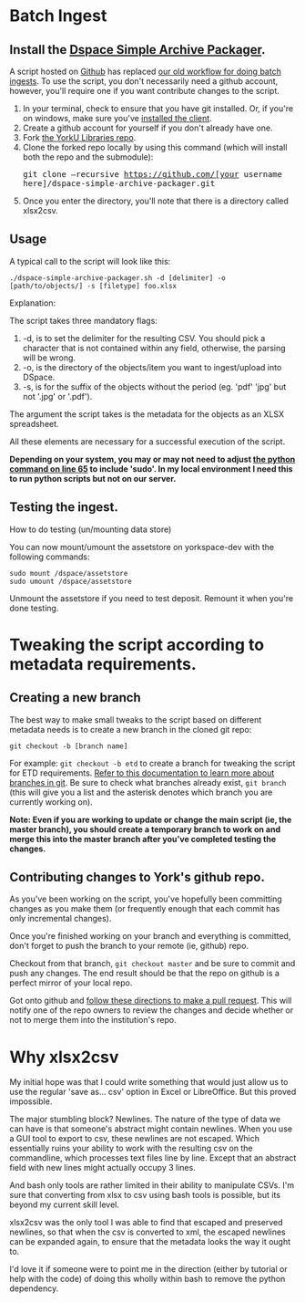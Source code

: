 # Batch Ingest

## Install the [Dspace Simple Archive Packager](https://github.com/mxbees/dspace-simple-archive-packager).

A script hosted on [Github][git] has replaced [our old workflow for doing batch ingests][old]. To use the script, you don't necessarily need a github account, however, you'll require one if you want contribute changes to the script.

1.  In your terminal, check to ensure that you have git installed. Or, if you're on windows, make sure you've [installed the client][win].
2. Create a github account for yourself if you don't already have one.
3. Fork [the YorkU Libraries repo][yorkudspace]. 
2.  Clone the forked repo locally by using this command (which will install both the repo and the submodule): <pre>git clone —recursive https://github.com/[your username here]/dspace-simple-archive-packager.git</pre>
3.  Once you enter the directory, you'll note that there is a directory called xlsx2csv.

## Usage

A typical call to the script will look like this:

    ./dspace-simple-archive-packager.sh -d [delimiter] -o [path/to/objects/] -s [filetype] foo.xlsx

Explanation:

The script takes three mandatory flags:

1.  -d, is to set the delimiter for the resulting CSV. You should pick a character that is not contained within any field, otherwise, the parsing will be wrong.
2.  -o, is the directory of the objects/item you want to ingest/upload into DSpace.
3.  -s, is for the suffix of the objects without the period (eg. 'pdf' 'jpg' but not '.jpg' or '.pdf').

The argument the script takes is the metadata for the objects as an XLSX spreadsheet.

All these elements are necessary for a successful execution of the script.

**Depending on your system, you may or may not need to adjust [the python command on line 65](https://github.com/mxbees/dspace-simple-archive-packager/blob/master/dspace-simple-archive-packager.sh#L65) to include 'sudo'. In my local environment I need this to run python scripts but not on our server.**

## Testing the ingest.

How to do testing (un/mounting data store)

You can now mount/umount the assetstore on yorkspace-dev with the following commands:

    sudo mount /dspace/assetstore  
    sudo umount /dspace/assetstore

Unmount the assetstore if you need to test deposit. Remount it when you're done testing.

# Tweaking the script according to metadata requirements.

## Creating a new branch

The best way to make small tweaks to the script based on different metadata needs is to create a new branch in the cloned git repo:

    git checkout -b [branch name]
    
For example: `git checkout -b etd` to create a branch for tweaking the script for ETD requirements. [Refer to this documentation to learn more about branches in git][branches]. Be sure to check what branches already exist, `git branch` (this will give you a list and the asterisk denotes which branch you are currently working on).

**Note: Even if you are working to update or change the main script (ie, the master branch), you should create a temporary branch to work on and merge this into the master branch after you've completed testing the changes.**

## Contributing changes to York's github repo.

As you've been working on the script, you've hopefully been committing changes as you make them (or frequently enough that each commit has only incremental changes). 

Once you're finished working on your branch and everything is committed, don't forget to push the branch to your remote (ie, github) repo. 

Checkout from that branch, `git checkout master` and be sure to commit and push any changes. The end result should be that the repo on github is a perfect mirror of your local repo. 

Got onto github and [follow these directions to make a pull request][pull]. This will notify one of the repo owners to review the changes and decide whether or not to merge them into the institution's repo. 

# Why xlsx2csv

My initial hope was that I could write something that would just allow us to use the regular 'save as... csv' option in Excel or LibreOffice. But this proved impossible.

The major stumbling block? Newlines. The nature of the type of data we can have is that someone's abstract might contain newlines. When you use a GUI tool to export to csv, these newlines are not escaped. Which essentially ruins your ability to work with the resulting csv on the commandline, which processes text files line by line. Except that an abstract field with new lines might actually occupy 3 lines.

And bash only tools are rather limited in their ability to manipulate CSVs. I'm sure that converting from xlsx to csv using bash tools is possible, but its beyond my current skill level.

xlsx2csv was the only tool I was able to find that escaped and preserved newlines, so that when the csv is converted to xml, the escaped newlines can be expanded again, to ensure that the metadata looks the way it ought to.

I'd love it if someone were to point me in the direction (either by tutorial or help with the code) of doing this wholly within bash to remove the python dependency.

[git]: https://github.com

[old]: https://github.com/yorkulibraries/dspacescripts

[win]: https://git-scm.com/download/win

[branches]: https://git-scm.com/book/en/v2/Git-Branching-Branches-in-a-Nutshell

[yorkudspace]: https://github.com/yorkulibraries/dspace-simple-archive-packager

[pull]: https://help.github.com/articles/using-pull-requests/
